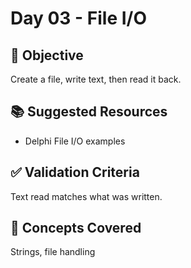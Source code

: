 # Day 03 - File I/O

## 🎯 Objective
Create a file, write text, then read it back.

## 📚 Suggested Resources
- Delphi File I/O examples

## ✅ Validation Criteria
Text read matches what was written.

## 🧠 Concepts Covered
Strings, file handling
